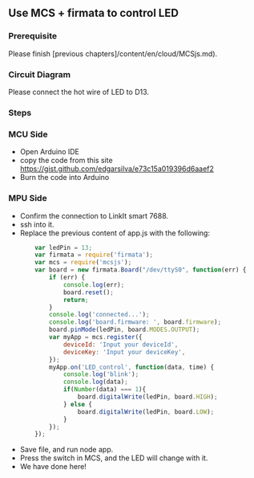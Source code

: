 ## Use MCS + firmata to control LED

### Prerequisite

Please finish [previous chapters]/content/en/cloud/MCSjs.md).

### Circuit Diagram

Please connect the hot wire of LED to D13.

### Steps

### MCU Side

* Open Arduino IDE
* copy the code from this site  https://gist.github.com/edgarsilva/e73c15a019396d6aaef2
* Burn the code into Arduino

### MPU Side
* Confirm the connection to LinkIt smart 7688.
* ssh into it.
* Replace the previous content of app.js with the following:
    ```js
        var ledPin = 13;         
        var firmata = require('firmata');     
        var mcs = require('mcsjs');                
        var board = new firmata.Board("/dev/ttyS0", function(err) {
            if (err) {                             
                console.log(err);                          
                board.reset();                             
                return;                         
            }
            console.log('connected...');
            console.log('board.firmware: ', board.firmware);   
            board.pinMode(ledPin, board.MODES.OUTPUT);
            var myApp = mcs.register({
                deviceId: 'Input your deviceId',
                deviceKey: 'Input your deviceKey',
            });
            myApp.on('LED_control', function(data, time) {
                console.log('blink');
                console.log(data);
                if(Number(data) === 1){
                    board.digitalWrite(ledPin, board.HIGH);
                } else {
                    board.digitalWrite(ledPin, board.LOW);
                }
            }); 
        });   
    ```
* Save file, and run node app.
* Press the switch in MCS, and the LED will change with it.
* We have done here!
